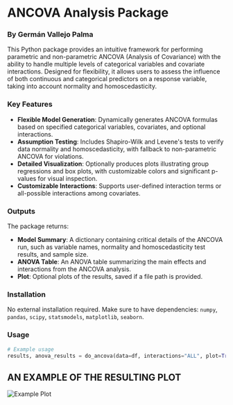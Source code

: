 # ANCOVA Analysis Package

### By Germán Vallejo Palma

This Python package provides an intuitive framework for performing parametric and non-parametric ANCOVA (Analysis of Covariance) with the ability to handle multiple levels of categorical variables and covariate interactions. Designed for flexibility, it allows users to assess the influence of both continuous and categorical predictors on a response variable, taking into account normality and homoscedasticity.

### Key Features
- **Flexible Model Generation**: Dynamically generates ANCOVA formulas based on specified categorical variables, covariates, and optional interactions.
- **Assumption Testing**: Includes Shapiro-Wilk and Levene's tests to verify data normality and homoscedasticity, with fallback to non-parametric ANCOVA for violations.
- **Detailed Visualization**: Optionally produces plots illustrating group regressions and box plots, with customizable colors and significant p-values for visual inspection.
- **Customizable Interactions**: Supports user-defined interaction terms or all-possible interactions among covariates.

### Outputs
The package returns:
- **Model Summary**: A dictionary containing critical details of the ANCOVA run, such as variable names, normality and homoscedasticity test results, and sample size.
- **ANOVA Table**: An ANOVA table summarizing the main effects and interactions from the ANCOVA analysis.
- **Plot**: Optional plots of the results, saved if a file path is provided.

### Installation
No external installation required. Make sure to have dependencies: `numpy`, `pandas`, `scipy`, `statsmodels`, `matplotlib`, `seaborn`.

### Usage
```python
# Example usage
results, anova_results = do_ancova(data=df, interactions="ALL", plot=True, save_plot="ancova_plot.png")
```

## AN EXAMPLE OF THE RESULTING PLOT

![Example Plot]("./Images/plot_exaple.png")
